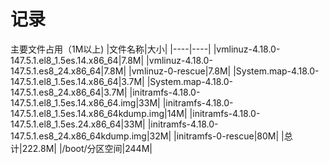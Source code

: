 # 记录
主要文件占用（1M以上)
|文件名称|大小|
|----|----|
|vmlinuz-4.18.0-147.5.1.el8_1.5es.14.x86_64|7.8M|
|vmlinuz-4.18.0-147.5.1.es8_24.x86_64|7.8M|
|vmlinuz-0-rescue|7.8M|
|System.map-4.18.0-147.5.1.el8_1.5es.14.x86_64|3.7M|
|System.map-4.18.0-147.5.1.es8_24.x86_64|3.7M|
|initramfs-4.18.0-147.5.1.el8_1.5es.14.x86_64.img|33M|
|initramfs-4.18.0-147.5.1.el8_1.5es.14.x86_64kdump.img|14M|
|initramfs-4.18.0-147.5.1.el8_1.5es.24.x86_64|33M|
|initramfs-4.18.0-147.5.1.es8_24.x86_64kdump.img|32M|
|initramfs-0-rescue|80M|
|总计|222.8M|
|/boot/分区空间|244M|
